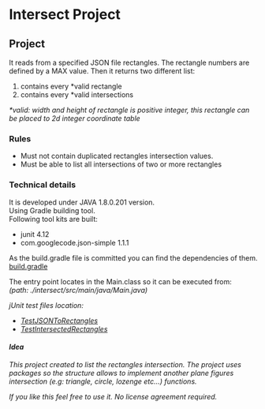 <h1>Intersect Project</h1>

<h2>Project</h2>
<p>It reads from a specified JSON file rectangles. The rectangle numbers are defined by a MAX value.
  Then it returns two different list:</p>
  <ol>
    <li>contains every *valid rectangle</li>
    <li>contains every *valid intersections</li>
  </ol>

<i>*valid: width and height of rectangle is positive integer, this rectangle can be placed to 2d integer coordinate table</i>


<h3>Rules</h3>
<ul>
  <li>Must not contain duplicated rectangles intersection values.</li>
  <li>Must be able to list all intersections of two or more rectangles</li>
</ul>

<h3>Technical details</h3>
  <p>It is developed under JAVA 1.8.0.201 version.<br>
  Using Gradle building tool.<br>
  Following tool kits are built:</p>
  <ul>
    <li>junit 4.12</li>
    <li>com.googlecode.json-simple 1.1.1</li>
  </ul>

<p>As the build.gradle file is committed you can find the dependencies of them.
  <a href="https://github.com/kliba/intersect/blob/master/build.gradle">build.gradle</a></p>

<p>The entry point locates in the Main.class so it can be executed from:<br>
  <i>(path: ./intersect/src/main/java/Main.java)<i></p>

<p>jUnit test files location:<br>
<ul>
<li><a href="https://github.com/kliba/intersect/blob/master/src/test/java/test_readerer_of_JSON/TestJSONToRectangles.java">TestJSONToRectangles</a></li>
<li><a href="https://github.com/kliba/intersect/blob/master/src/test/java/test_intersectings/TestIntersectedRectangles.java">TestIntersectedRectangles</a></li>
</ul></p>


<h4>Idea</h4>
 <p> This project created to list the rectangles intersection. The project uses packages so the structure allows to
  implement another plane figures intersection (e.g: triangle, circle, lozenge etc...) functions. </p>

<p>If you like this feel free to use it. No license agreement required.</p>